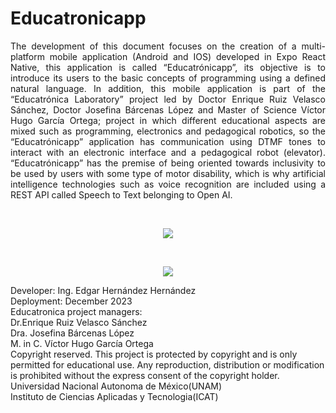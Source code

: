 # Educatronicapp
<p align="justify">
The development of this document focuses on the creation of a multi-platform mobile application (Android and IOS) developed in Expo React Native, this application is called “Educatrónicapp”, its objective is to introduce its users to the basic concepts of programming using a defined natural language. In addition, this mobile application is part of the “Educatrónica Laboratory” project led by Doctor Enrique Ruiz Velasco Sánchez, Doctor Josefina Bárcenas López and Master of Science Víctor Hugo García Ortega; project in which different educational aspects are mixed such as programming, electronics and pedagogical robotics, so the “Educatrónicapp” application has communication using DTMF tones to interact with an electronic interface and a pedagogical robot (elevator).
“Educatrónicapp” has the premise of being oriented towards inclusivity to be used by users with some type of motor disability, which is why artificial intelligence technologies such as voice recognition are included using a REST API called Speech to Text belonging to Open AI.
</p>
<br>
<p align="center">
<img src="https://github.com/EdgarHdzHdz17/Educatronicapp/assets/47467891/e9a81085-26b7-4164-8d02-6a3c28316949">
</p>
<br>
<p align="center">
<img src="https://github.com/EdgarHdz17/Educatronicapp/assets/47467891/e2fccb1e-1696-499c-bec3-c32e3958f51d">
</p>
Developer: Ing. Edgar Hernández Hernández<br>
Deployment: December 2023<br>
Educatronica project managers:<br>
Dr.Enrique Ruiz Velasco Sánchez<br>
Dra. Josefina Bárcenas López<br>
M. in C. Víctor Hugo García Ortega<br>
Copyright reserved. This project is protected by copyright and is only permitted for educational use. Any reproduction, distribution or modification is prohibited without the express consent of the copyright holder.
Universidad Nacional Autonoma de México(UNAM)<br>
Instituto de Ciencias Aplicadas y Tecnologia(ICAT)
